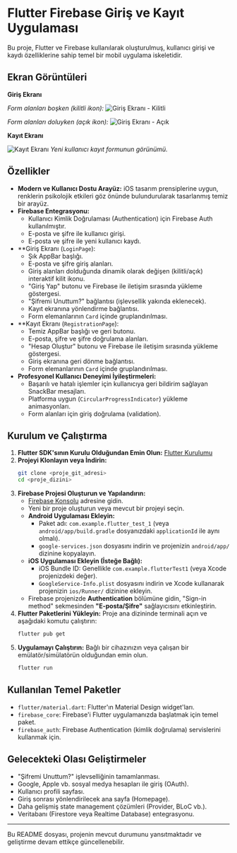 # Flutter Firebase Giriş ve Kayıt Uygulaması

Bu proje, Flutter ve Firebase kullanılarak oluşturulmuş, kullanıcı girişi ve kaydı özelliklerine sahip temel bir mobil uygulama iskeletidir.

## Ekran Görüntüleri

**Giriş Ekranı**

*Form alanları boşken (kilitli ikon):*
![Giriş Ekranı - Kilitli](assets/readme_images/asdasd1.png)

*Form alanları doluyken (açık ikon):*
![Giriş Ekranı - Açık](assets/readme_images/asdasd2.png)

**Kayıt Ekranı**

![Kayıt Ekranı](assets/readme_images/asdasd3.png)
*Yeni kullanıcı kayıt formunun görünümü.*


## Özellikler

- **Modern ve Kullanıcı Dostu Arayüz:** iOS tasarım prensiplerine uygun, renklerin psikolojik etkileri göz önünde bulundurularak tasarlanmış temiz bir arayüz.
- **Firebase Entegrasyonu:**
    - Kullanıcı Kimlik Doğrulaması (Authentication) için Firebase Auth kullanılmıştır.
    - E-posta ve şifre ile kullanıcı girişi.
    - E-posta ve şifre ile yeni kullanıcı kaydı.
- **Giriş Ekranı (`LoginPage`):
    - Şık AppBar başlığı.
    - E-posta ve şifre giriş alanları.
    - Giriş alanları dolduğunda dinamik olarak değişen (kilitli/açık) interaktif kilit ikonu.
    - "Giriş Yap" butonu ve Firebase ile iletişim sırasında yükleme göstergesi.
    - "Şifremi Unuttum?" bağlantısı (işlevsellik yakında eklenecek).
    - Kayıt ekranına yönlendirme bağlantısı.
    - Form elemanlarının `Card` içinde gruplandırılması.
- **Kayıt Ekranı (`RegistrationPage`):
    - Temiz AppBar başlığı ve geri butonu.
    - E-posta, şifre ve şifre doğrulama alanları.
    - "Hesap Oluştur" butonu ve Firebase ile iletişim sırasında yükleme göstergesi.
    - Giriş ekranına geri dönme bağlantısı.
    - Form elemanlarının `Card` içinde gruplandırılması.
- **Profesyonel Kullanıcı Deneyimi İyileştirmeleri:**
    - Başarılı ve hatalı işlemler için kullanıcıya geri bildirim sağlayan SnackBar mesajları.
    - Platforma uygun (`CircularProgressIndicator`) yükleme animasyonları.
    - Form alanları için giriş doğrulama (validation).

## Kurulum ve Çalıştırma

1.  **Flutter SDK'sının Kurulu Olduğundan Emin Olun:** [Flutter Kurulumu](https://flutter.dev/docs/get-started/install)
2.  **Projeyi Klonlayın veya İndirin:**
    ```bash
    git clone <proje_git_adresi>
    cd <proje_dizini>
    ```
3.  **Firebase Projesi Oluşturun ve Yapılandırın:**
    - [Firebase Konsolu](https://console.firebase.google.com/) adresine gidin.
    - Yeni bir proje oluşturun veya mevcut bir projeyi seçin.
    - **Android Uygulaması Ekleyin:**
        - Paket adı: `com.example.flutter_test_1` (veya `android/app/build.gradle` dosyanızdaki `applicationId` ile aynı olmalı).
        - `google-services.json` dosyasını indirin ve projenizin `android/app/` dizinine kopyalayın.
    - **iOS Uygulaması Ekleyin (İsteğe Bağlı):**
        - iOS Bundle ID: Genellikle `com.example.flutterTest1` (veya Xcode projenizdeki değer).
        - `GoogleService-Info.plist` dosyasını indirin ve Xcode kullanarak projenizin `ios/Runner/` dizinine ekleyin.
    - Firebase projenizde **Authentication** bölümüne gidin, "Sign-in method" sekmesinden **"E-posta/Şifre"** sağlayıcısını etkinleştirin.
4.  **Flutter Paketlerini Yükleyin:**
    Proje ana dizininde terminali açın ve aşağıdaki komutu çalıştırın:
    ```bash
    flutter pub get
    ```
5.  **Uygulamayı Çalıştırın:**
    Bağlı bir cihazınızın veya çalışan bir emülatör/simülatörün olduğundan emin olun.
    ```bash
    flutter run
    ```

## Kullanılan Temel Paketler

- `flutter/material.dart`: Flutter'ın Material Design widget'ları.
- `firebase_core`: Firebase'i Flutter uygulamanızda başlatmak için temel paket.
- `firebase_auth`: Firebase Authentication (kimlik doğrulama) servislerini kullanmak için.

## Gelecekteki Olası Geliştirmeler

- "Şifremi Unuttum?" işlevselliğinin tamamlanması.
- Google, Apple vb. sosyal medya hesapları ile giriş (OAuth).
- Kullanıcı profili sayfası.
- Giriş sonrası yönlendirilecek ana sayfa (Homepage).
- Daha gelişmiş state management çözümleri (Provider, BLoC vb.).
- Veritabanı (Firestore veya Realtime Database) entegrasyonu.

---

Bu README dosyası, projenin mevcut durumunu yansıtmaktadır ve geliştirme devam ettikçe güncellenebilir.
